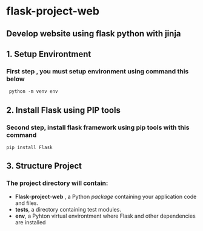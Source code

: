 # flask-project-web
## Develop website using flask python with jinja 


## 1. Setup Environtment
### First step , you must setup environment using command this below  

```  python -m venv env  ```    

## 2. Install Flask using PIP tools 
### Second step, install flask framework using pip tools with this command
``` pip install Flask ```

## 3. Structure Project

### The project directory will contain:
* **Flask**-**project**-**web** , a Python *package* containing your application code and  files.
* **tests**, a directory containing test modules.
* **env**, a Pyhton virtual environtment where Flask and other dependencies are installed
  